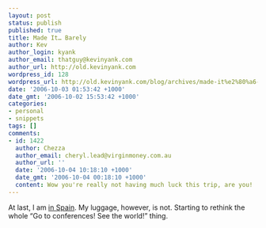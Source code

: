 ```yaml
---
layout: post
status: publish
published: true
title: Made It… Barely
author: Kev
author_login: kyank
author_email: thatguy@kevinyank.com
author_url: http://old.kevinyank.com
wordpress_id: 128
wordpress_url: http://old.kevinyank.com/blog/archives/made-it%e2%80%a6-barely/
date: '2006-10-03 01:53:42 +1000'
date_gmt: '2006-10-02 15:53:42 +1000'
categories:
- personal
- snippets
tags: []
comments:
- id: 1422
  author: Chezza
  author_email: cheryl.lead@virginmoney.com.au
  author_url: ''
  date: '2006-10-04 10:18:10 +1000'
  date_gmt: '2006-10-04 00:18:10 +1000'
  content: Wow you're really not having much luck this trip, are you!
---
```

<p>At last, I am <a title="Fundamentos Web 2006" href="http://www.fundamentosweb.org/2006/">in Spain</a>. My luggage, however, is not. Starting to rethink the whole “Go to conferences! See the world!” thing.</p>
